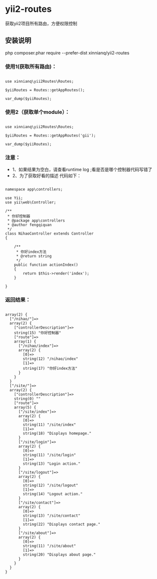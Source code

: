 # yii2-routes
获取yii2项目所有路由，方便权限控制

## 安装说明
php composer.phar require --prefer-dist  xinnianq/yii2-routes

### 使用1(获取所有路由)：
<pre><code>
use xinnianq\yii2Routes\Routes;

$yiiRoutes = Routes::getAppRoutes();

var_dump($yiiRoutes);
</code></pre>
### 使用2（获取单个module）：
<pre><code>
use xinnianq\yii2Routes\Routes;

$yiiRoutes = Routes::getAppRoutes('gii');

var_dump($yiiRoutes);
</code></pre>
### 注意：
* 1、如果结果为空白，请查看runtime log ;看是否是哪个控制器代码写错了
* 2、为了获取好看的描述 代码如下：
<pre><code>
namespace app\controllers;

use Yii;
use yii\web\Controller;

/**
 * 你好控制器
 * @package app\controllers
 * @author fengqiquan
 */
class NihaoController extends Controller
{

    /**
     * 你好index方法
     * @return string
     */
    public function actionIndex()
    {
        return $this->render('index');
    }

}
</code></pre>

### 返回结果：
<pre><code>
array(2) {
  ["/nihao/"]=>
  array(2) {
    ["controllerDescription"]=>
    string(15) "你好控制器"
    ["route"]=>
    array(1) {
      ["/nihao/index"]=>
      array(2) {
        [0]=>
        string(12) "/nihao/index"
        [1]=>
        string(17) "你好index方法"
      }
    }
  }
  ["/site/"]=>
  array(2) {
    ["controllerDescription"]=>
    string(0) ""
    ["route"]=>
    array(5) {
      ["/site/index"]=>
      array(2) {
        [0]=>
        string(11) "/site/index"
        [1]=>
        string(18) "Displays homepage."
      }
      ["/site/login"]=>
      array(2) {
        [0]=>
        string(11) "/site/login"
        [1]=>
        string(13) "Login action."
      }
      ["/site/logout"]=>
      array(2) {
        [0]=>
        string(12) "/site/logout"
        [1]=>
        string(14) "Logout action."
      }
      ["/site/contact"]=>
      array(2) {
        [0]=>
        string(13) "/site/contact"
        [1]=>
        string(22) "Displays contact page."
      }
      ["/site/about"]=>
      array(2) {
        [0]=>
        string(11) "/site/about"
        [1]=>
        string(20) "Displays about page."
      }
    }
  }
}
</code></pre>